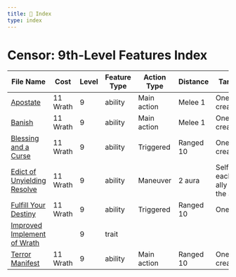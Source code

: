```yaml
---
title: 📑 Index
type: index
---
```


# Censor: 9th-Level Features Index

| File Name                                                           | Cost     | Level | Feature Type | Action Type | Distance  | Target                         |
| ------------------------------------------------------------------- | -------- | ----- | ------------ | ----------- | --------- | ------------------------------ |
| [Apostate](../Apostate)                                             | 11 Wrath | 9     | ability      | Main action | Melee 1   | One creature                   |
| [Banish](../Banish)                                                 | 11 Wrath | 9     | ability      | Main action | Melee 1   | One creature                   |
| [Blessing and a Curse](../Blessing%20and%20a%20Curse)               | 11 Wrath | 9     | ability      | Triggered   | Ranged 10 | One creature                   |
| [Edict of Unyielding Resolve](../Edict%20of%20Unyielding%20Resolve) | 11 Wrath | 9     | ability      | Maneuver    | 2 aura    | Self and each ally in the area |
| [Fulfill Your Destiny](../Fulfill%20Your%20Destiny)                 | 11 Wrath | 9     | ability      | Triggered   | Ranged 10 | One ally                       |
| [Improved Implement of Wrath](../Improved%20Implement%20of%20Wrath) |          | 9     | trait        |             |           |                                |
| [Terror Manifest](../Terror%20Manifest)                             | 11 Wrath | 9     | ability      | Main action | Ranged 10 | One creature                   |
